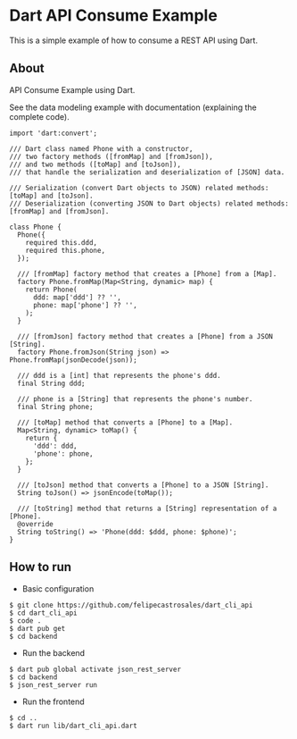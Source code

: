# Dart API Consume Example

This is a simple example of how to consume a REST API using Dart.

## About 

API Consume Example using Dart. 

See the data modeling example with documentation (explaining the complete code). 

```
import 'dart:convert';

/// Dart class named Phone with a constructor,
/// two factory methods ([fromMap] and [fromJson]),
/// and two methods ([toMap] and [toJson]),
/// that handle the serialization and deserialization of [JSON] data.

/// Serialization (convert Dart objects to JSON) related methods: [toMap] and [toJson].
/// Deserialization (converting JSON to Dart objects) related methods: [fromMap] and [fromJson].

class Phone {
  Phone({
    required this.ddd,
    required this.phone,
  });

  /// [fromMap] factory method that creates a [Phone] from a [Map].
  factory Phone.fromMap(Map<String, dynamic> map) {
    return Phone(
      ddd: map['ddd'] ?? '',
      phone: map['phone'] ?? '',
    );
  }

  /// [fromJson] factory method that creates a [Phone] from a JSON [String].
  factory Phone.fromJson(String json) => Phone.fromMap(jsonDecode(json));

  /// ddd is a [int] that represents the phone's ddd.
  final String ddd;

  /// phone is a [String] that represents the phone's number.
  final String phone;

  /// [toMap] method that converts a [Phone] to a [Map].
  Map<String, dynamic> toMap() {
    return {
      'ddd': ddd,
      'phone': phone,
    };
  }

  /// [toJson] method that converts a [Phone] to a JSON [String].
  String toJson() => jsonEncode(toMap());

  /// [toString] method that returns a [String] representation of a [Phone].
  @override
  String toString() => 'Phone(ddd: $ddd, phone: $phone)';
}

```


## How to run

- Basic configuration

```
$ git clone https://github.com/felipecastrosales/dart_cli_api
$ cd dart_cli_api
$ code .
$ dart pub get
$ cd backend
```

- Run the backend

```
$ dart pub global activate json_rest_server
$ cd backend
$ json_rest_server run
```

- Run the frontend
```
$ cd ..
$ dart run lib/dart_cli_api.dart
```
